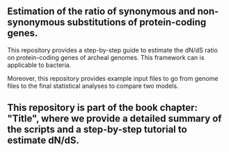 ## Estimation of the ratio of synonymous and non-synonymous substitutions of protein-coding genes.

This repository provides a step-by-step guide to estimate the dN/dS ratio on protein-coding genes of archeal genomes. This framework can is applicable to bacteria.  

Moreover, this repository provides example input files to go from genome files to the final statistical analyses to compare two models.  

## This repository is part of the book chapter: "Title", where we provide a detailed summary of the scripts and a step-by-step tutorial to estimate dN/dS.
